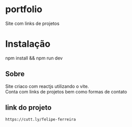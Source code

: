 # portfolio
Site com links de projetos

# Instalação
npm install && npm run dev

## Sobre
Site criaco com reactjs utilizando o vite.\
Conta com links de projetos bem como formas de contato

## link do projeto
`https://cutt.ly/felipe-ferreira`
